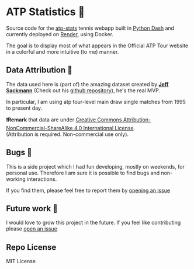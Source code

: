 # ATP Statistics 🎾

Source code for the [atp-stats](https://atp-stats.onrender.com/) tennis webapp built in [Python Dash](https://plotly.com/dash/) and currently deployed on [Render](https://www.heroku.com/), using Docker.

The goal is to display most of what appears in the Official ATP Tour website in a colorful and more intuitive (to me) manner.

## Data Attribution 📁

The data used here is (part of) the amazing dataset created by [**Jeff Sackmann**](http://www.jeffsackmann.com/)
(Check out his [github repository](https://github.com/JeffSackmann/tennis_atp)), he's the real MVP.

In particular, I am using atp tour-level main draw single matches from 1995 to present day.

**❗Remark** that data are under <a rel="license" href="http://creativecommons.org/licenses/by-nc-sa/4.0/">Creative Commons Attribution-NonCommercial-ShareAlike 4.0 International License</a>.<br /> (Attribution is required. Non-commercial use only).

## Bugs 🐞
This is a side project which I had fun developing, mostly on weekends, for personal use.
Therefore I am sure it is possible to find bugs and non-working interactions.

If you find them, please feel free to report them by [opening an issue](https://github.com/FBruzzesi/atp_stats_webapp/issues)

## Future work 🚀

I would love to grow this project in the future.
If you feel like contributing please [open an issue](https://github.com/FBruzzesi/atp_stats_webapp/issues)

## Repo License

MIT License
